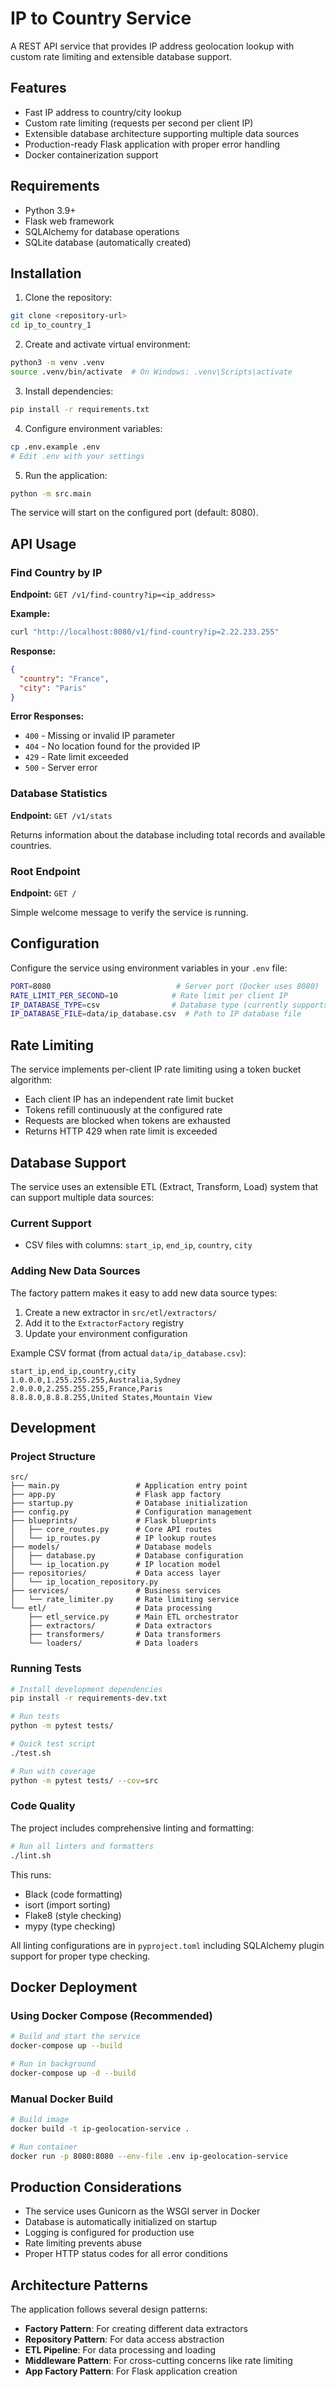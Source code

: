 # IP to Country Service

A REST API service that provides IP address geolocation lookup with custom rate limiting and extensible database support.

## Features

- Fast IP address to country/city lookup
- Custom rate limiting (requests per second per client IP)
- Extensible database architecture supporting multiple data sources
- Production-ready Flask application with proper error handling
- Docker containerization support

## Requirements

- Python 3.9+
- Flask web framework
- SQLAlchemy for database operations
- SQLite database (automatically created)

## Installation

1. Clone the repository:
```bash
git clone <repository-url>
cd ip_to_country_1
```

2. Create and activate virtual environment:
```bash
python3 -m venv .venv
source .venv/bin/activate  # On Windows: .venv\Scripts\activate
```

3. Install dependencies:
```bash
pip install -r requirements.txt
```

4. Configure environment variables:
```bash
cp .env.example .env
# Edit .env with your settings
```

5. Run the application:
```bash
python -m src.main
```

The service will start on the configured port (default: 8080).

## API Usage

### Find Country by IP

**Endpoint:** `GET /v1/find-country?ip=<ip_address>`

**Example:**
```bash
curl "http://localhost:8080/v1/find-country?ip=2.22.233.255"
```

**Response:**
```json
{
  "country": "France",
  "city": "Paris"
}
```

**Error Responses:**
- `400` - Missing or invalid IP parameter
- `404` - No location found for the provided IP
- `429` - Rate limit exceeded
- `500` - Server error

### Database Statistics

**Endpoint:** `GET /v1/stats`

Returns information about the database including total records and available countries.

### Root Endpoint

**Endpoint:** `GET /`

Simple welcome message to verify the service is running.

## Configuration

Configure the service using environment variables in your `.env` file:

```bash
PORT=8080                            # Server port (Docker uses 8080)
RATE_LIMIT_PER_SECOND=10            # Rate limit per client IP
IP_DATABASE_TYPE=csv                # Database type (currently supports csv)
IP_DATABASE_FILE=data/ip_database.csv  # Path to IP database file
```

## Rate Limiting

The service implements per-client IP rate limiting using a token bucket algorithm:

- Each client IP has an independent rate limit bucket
- Tokens refill continuously at the configured rate
- Requests are blocked when tokens are exhausted
- Returns HTTP 429 when rate limit is exceeded

## Database Support

The service uses an extensible ETL (Extract, Transform, Load) system that can support multiple data sources:

### Current Support
- CSV files with columns: `start_ip`, `end_ip`, `country`, `city`

### Adding New Data Sources

The factory pattern makes it easy to add new data source types:

1. Create a new extractor in `src/etl/extractors/`
2. Add it to the `ExtractorFactory` registry
3. Update your environment configuration

Example CSV format (from actual `data/ip_database.csv`):
```csv
start_ip,end_ip,country,city
1.0.0.0,1.255.255.255,Australia,Sydney
2.0.0.0,2.255.255.255,France,Paris
8.8.8.0,8.8.8.255,United States,Mountain View
```

## Development

### Project Structure

```
src/
├── main.py                 # Application entry point
├── app.py                  # Flask app factory
├── startup.py              # Database initialization
├── config.py               # Configuration management
├── blueprints/             # Flask blueprints
│   ├── core_routes.py      # Core API routes
│   └── ip_routes.py        # IP lookup routes
├── models/                 # Database models
│   ├── database.py         # Database configuration
│   └── ip_location.py      # IP location model
├── repositories/           # Data access layer
│   └── ip_location_repository.py
├── services/               # Business services
│   └── rate_limiter.py     # Rate limiting service
└── etl/                    # Data processing
    ├── etl_service.py      # Main ETL orchestrator
    ├── extractors/         # Data extractors
    ├── transformers/       # Data transformers
    └── loaders/            # Data loaders
```

### Running Tests

```bash
# Install development dependencies
pip install -r requirements-dev.txt

# Run tests
python -m pytest tests/

# Quick test script
./test.sh

# Run with coverage
python -m pytest tests/ --cov=src
```

### Code Quality

The project includes comprehensive linting and formatting:

```bash
# Run all linters and formatters
./lint.sh
```

This runs:
- Black (code formatting)
- isort (import sorting)  
- Flake8 (style checking)
- mypy (type checking)

All linting configurations are in `pyproject.toml` including SQLAlchemy plugin support for proper type checking.

## Docker Deployment

### Using Docker Compose (Recommended)

```bash
# Build and start the service
docker-compose up --build

# Run in background
docker-compose up -d --build
```

### Manual Docker Build

```bash
# Build image
docker build -t ip-geolocation-service .

# Run container
docker run -p 8080:8080 --env-file .env ip-geolocation-service
```

## Production Considerations

- The service uses Gunicorn as the WSGI server in Docker
- Database is automatically initialized on startup
- Logging is configured for production use
- Rate limiting prevents abuse
- Proper HTTP status codes for all error conditions

## Architecture Patterns

The application follows several design patterns:

- **Factory Pattern**: For creating different data extractors
- **Repository Pattern**: For data access abstraction
- **ETL Pipeline**: For data processing and loading
- **Middleware Pattern**: For cross-cutting concerns like rate limiting
- **App Factory Pattern**: For Flask application creation